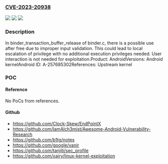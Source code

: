 ### [CVE-2023-20938](https://cve.mitre.org/cgi-bin/cvename.cgi?name=CVE-2023-20938)
![](https://img.shields.io/static/v1?label=Product&message=Android&color=blue)
![](https://img.shields.io/static/v1?label=Version&message=n%2Fa&color=blue)
![](https://img.shields.io/static/v1?label=Vulnerability&message=Elevation%20of%20privilege&color=brighgreen)

### Description

In binder_transaction_buffer_release of binder.c, there is a possible use after free due to improper input validation. This could lead to local escalation of privilege with no additional execution privileges needed. User interaction is not needed for exploitation.Product: AndroidVersions: Android kernelAndroid ID: A-257685302References: Upstream kernel

### POC

#### Reference
No PoCs from references.

#### Github
- https://github.com/Clock-Skew/EndPointX
- https://github.com/IamAlch3mist/Awesome-Android-Vulnerability-Research
- https://github.com/b1tg/notes
- https://github.com/google/vanir
- https://github.com/tanjiti/sec_profile
- https://github.com/xairy/linux-kernel-exploitation

